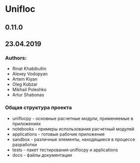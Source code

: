 # Unifloc #

## 0.11.0 ##
## 23.04.2019 ##
### Authors:
* Rinat Khabibullin
* Alexey Vodopyan
* Artem Kiyan
* Oleg Kobzar
* Mikhail Poleshko
* Artur Shabonas

### Общая структура проекта
* uniflocpy - основные расчетные модули, применяемые в приложениях
* notebooks - примеры использования расчетный модулей
* applications - готовые рабочие приложения
* sandbox - различные элементы, находящиеся в процессе разработки
* tests - пакет тестирования uniflocpy и applications
* docs - файлы документации